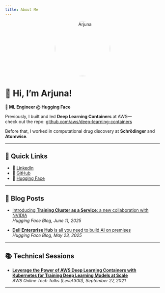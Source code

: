 ```yaml
---
title: About Me
---
```


<p align="center">
  <img src="https://avatars.githubusercontent.com/arjkesh?v=4" alt="Arjuna" width="180" style="border-radius:50%;" />
</p>

# 👋 Hi, I’m Arjuna!

**🔭 ML Engineer @ Hugging Face**  

Previously, I built and led **Deep Learning Containers** at AWS—  
check out the repo: [github.com/aws/deep-learning-containers](https://github.com/aws/deep-learning-containers)  

Before that, I worked in computational drug discovery at **Schrödinger** and **Atomwise**.

---

## 🚀 Quick Links

- 💼 [LinkedIn](https://www.linkedin.com/in/arjuna-k/)  
- 🐙 [GitHub](https://github.com/arjkesh)  
- 🤗 [Hugging Face](https://huggingface.co/ark393)  

---

## 📝 Blog Posts

- [Introducing **Training Cluster as a Service**: a new collaboration with NVIDIA](https://huggingface.co/blog/nvidia-training-cluster)  
  _Hugging Face Blog, June 11, 2025_

- [**Dell Enterprise Hub** is all you need to build AI on premises](https://huggingface.co/blog/dell-ai-applications)  
  _Hugging Face Blog, May 23, 2025_

---

## 📚 Technical Sessions

- [**Leverage the Power of AWS Deep Learning Containers with Kubernetes for Training Deep Learning Models at Scale**](https://pages.awscloud.com/Leverage-the-Power-of-AWS-Deep-Learning-Containers-with-Kubernetes-for-Training-Deep-Learning-Models-at-Scale_2021_0915-MCL_OD.html)  
  _AWS Online Tech Talks (Level 300), September 27, 2021_

---
